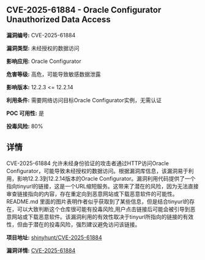 ## CVE-2025-61884 - Oracle Configurator Unauthorized Data Access

**漏洞编号:** CVE-2025-61884

**漏洞类型:** 未经授权的数据访问

**影响应用:** Oracle Configurator

**危害等级:** 高危，可能导致敏感数据泄露

**影响版本:** 12.2.3 <= 12.2.14

**利用条件:** 需要网络访问目标Oracle Configurator实例，无需认证

**POC 可用性:** 是

**投毒风险:** 80%

## 详情

CVE-2025-61884 允许未经身份验证的攻击者通过HTTP访问Oracle Configurator，可能导致未经授权的数据访问。根据漏洞库信息，该漏洞易于利用，影响12.2.3到12.2.14版本的Oracle Configurator。漏洞利用代码提供了一个指向tinyurl的链接，这是一个URL缩短服务。这带来了潜在的风险，因为无法直接审查链接指向的内容，存在重定向到恶意网站或下载恶意软件的可能性。README.md 里面的图片表明作者似乎获取到了某些信息，但是结合tinyurl的存在，可以大致判断这个仓库很可能有投毒风险,用户点击链接后可能会被引导到恶意网站或下载恶意软件。该漏洞利用的有效性取决于tinyurl所指向的链接的有效性，但由于潜在的投毒风险，强烈建议避免访问该链接。

**项目地址:** [shinyhunt/CVE-2025-61884](https://github.com/shinyhunt/CVE-2025-61884)

**漏洞详情:** [CVE-2025-61884](https://nvd.nist.gov/vuln/detail/CVE-2025-61884)